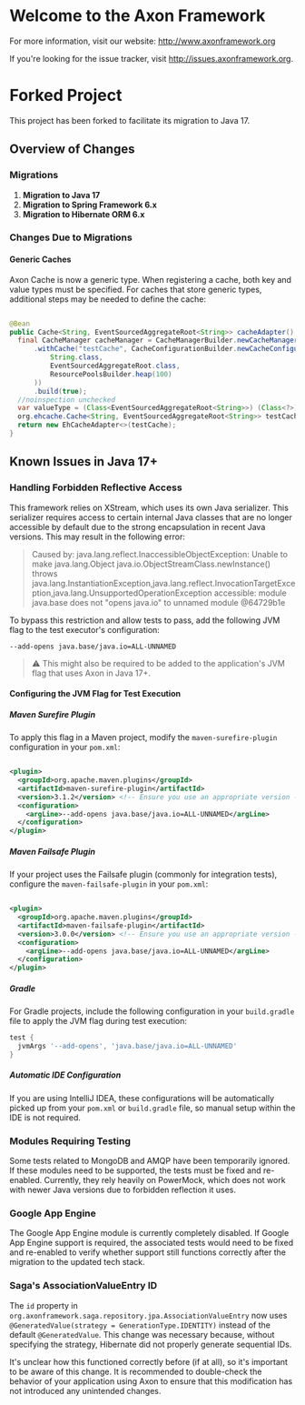 Welcome to the Axon Framework
=============================

For more information, visit our website: http://www.axonframework.org

If you're looking for the issue tracker, visit http://issues.axonframework.org.

# Forked Project

This project has been forked to facilitate its migration to Java 17.

## Overview of Changes

### Migrations

1. **Migration to Java 17**
2. **Migration to Spring Framework 6.x**
3. **Migration to Hibernate ORM 6.x**

### Changes Due to Migrations

#### Generic Caches

Axon Cache is now a generic type. When registering a cache, both key and value types must be specified. For caches that store generic types,
additional steps may be needed to define the cache:

```java

@Bean
public Cache<String, EventSourcedAggregateRoot<String>> cacheAdapter() {
  final CacheManager cacheManager = CacheManagerBuilder.newCacheManagerBuilder()
      .withCache("testCache", CacheConfigurationBuilder.newCacheConfigurationBuilder(
          String.class,
          EventSourcedAggregateRoot.class,
          ResourcePoolsBuilder.heap(100)
      ))
      .build(true);
  //noinspection unchecked
  var valueType = (Class<EventSourcedAggregateRoot<String>>) (Class<?>) EventSourcedAggregateRoot.class;
  org.ehcache.Cache<String, EventSourcedAggregateRoot<String>> testCache = cacheManager.getCache("testCache", String.class, valueType);
  return new EhCacheAdapter<>(testCache);
}
```

## Known Issues in Java 17+

### Handling Forbidden Reflective Access

This framework relies on XStream, which uses its own Java serializer. This serializer requires access to certain internal Java classes that
are no longer accessible by default due to the strong encapsulation in recent Java versions. This may result in the following error:

> Caused by: java.lang.reflect.InaccessibleObjectException: Unable to make java.lang.Object java.io.ObjectStreamClass.newInstance() throws
> java.lang.InstantiationException,java.lang.reflect.InvocationTargetException,java.lang.UnsupportedOperationException accessible: module
> java.base does not "opens java.io" to unnamed module @64729b1e

To bypass this restriction and allow tests to pass, add the following JVM flag to the test executor's configuration:

```shell
--add-opens java.base/java.io=ALL-UNNAMED
```

> ⚠️ This might also be required to be added to the application's JVM flag that uses Axon in Java 17+.

#### Configuring the JVM Flag for Test Execution

##### **Maven Surefire Plugin**

To apply this flag in a Maven project, modify the `maven-surefire-plugin` configuration in your `pom.xml`:

```xml

<plugin>
  <groupId>org.apache.maven.plugins</groupId>
  <artifactId>maven-surefire-plugin</artifactId>
  <version>3.1.2</version> <!-- Ensure you use an appropriate version -->
  <configuration>
    <argLine>--add-opens java.base/java.io=ALL-UNNAMED</argLine>
  </configuration>
</plugin>
```

##### **Maven Failsafe Plugin**

If your project uses the Failsafe plugin (commonly for integration tests), configure the `maven-failsafe-plugin` in your `pom.xml`:

```xml

<plugin>
  <groupId>org.apache.maven.plugins</groupId>
  <artifactId>maven-failsafe-plugin</artifactId>
  <version>3.0.0</version> <!-- Ensure you use an appropriate version -->
  <configuration>
    <argLine>--add-opens java.base/java.io=ALL-UNNAMED</argLine>
  </configuration>
</plugin>
```

##### **Gradle**

For Gradle projects, include the following configuration in your `build.gradle` file to apply the JVM flag during test execution:

```groovy
test {
  jvmArgs '--add-opens', 'java.base/java.io=ALL-UNNAMED'
}
```

##### Automatic IDE Configuration

If you are using IntelliJ IDEA, these configurations will be automatically picked up from your `pom.xml` or `build.gradle` file, so manual
setup within the IDE is not required.

### Modules Requiring Testing

Some tests related to MongoDB and AMQP have been temporarily ignored. If these modules need to be supported, the tests must be fixed and
re-enabled. Currently, they rely heavily on PowerMock, which does not work with newer Java versions due to forbidden reflection it uses.

### Google App Engine

The Google App Engine module is currently completely disabled. If Google App Engine support is required, the associated tests would need to
be fixed and re-enabled to verify whether support still functions correctly after the migration to the updated tech stack.

### Saga's AssociationValueEntry ID

The `id` property in `org.axonframework.saga.repository.jpa.AssociationValueEntry` now uses
`@GeneratedValue(strategy = GenerationType.IDENTITY)` instead of the default `@GeneratedValue`. This change was necessary because, without
specifying the strategy, Hibernate did not properly generate sequential IDs.

It's unclear how this functioned correctly before (if at all), so it's important to be aware of this change. It is recommended to
double-check the behavior of your application using Axon to ensure that this modification has not introduced any unintended changes.